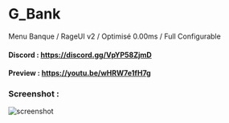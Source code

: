 # G_Bank
Menu Banque / RageUI v2 / Optimisé 0.00ms / Full Configurable

#### Discord : https://discord.gg/VpYP58ZjmD

#### Preview : https://youtu.be/wHRW7e1fH7g

### Screenshot :

![screenshot](https://cdn.discordapp.com/attachments/412167086152876043/917541319524630528/banque.PNG)
